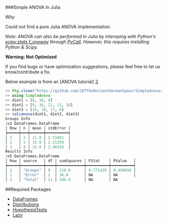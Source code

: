 ###Simple ANOVA In Julia

_Why_

Could not find a pure Julia ANOVA implementation.

_Note: ANOVA can also be performed in Julia by interoping with Python's [scipy.stats.f\_oneway][2] through [PyCall][1]. However, this requires installing Python & Scipy._


__Warning: Not Optimized__

If you find bugs or have optimization suggestions, please feel free to let us know/contribute a fix.


Below example is from an [ANOVA tutorial] [3]

```julia
>> Pkg.clone("https://github.com/JOfTheAncientGermanSpear/SimpleAnova.jl.git")
>> using SimpleAnova
>> diet1 = [8, 16, 9]
>> diet2 = [9, 16, 21, 11, 18]
>> diet3 = [15, 10, 17, 6]
>> calcanova(diet1, diet2, diet3) 
Groups Info
3x3 DataFrames.DataFrame
│ Row │ n │ mean │ stdError │
┝━━━━━┿━━━┿━━━━━━┿━━━━━━━━━━┥
│ 1   │ 3 │ 11.0 │ 2.51661  │
│ 2   │ 5 │ 15.0 │ 2.21359  │
│ 3   │ 4 │ 12.0 │ 2.48328  │
Results Info
3x5 DataFrames.DataFrame
│ Row │ source   │ df │ sumSquares │ FStat    │ PValue   │
┝━━━━━┿━━━━━━━━━━┿━━━━┿━━━━━━━━━━━━┿━━━━━━━━━━┿━━━━━━━━━━┥
│ 1   │ "Groups" │ 9  │ 210.0      │ 0.771429 │ 0.490658 │
│ 2   │ "Error"  │ 2  │ 36.0       │ NA       │ NA       │
│ 3   │ "Total"  │ 11 │ 246.0      │ NA       │ NA

```


##Required Packages

* [DataFrames][4]
* [Distributions][5]
* [HypothesisTests][6]
* [Lazy][7]


[1]: https://github.com/stevengj/PyCall.jl
[2]: http://docs.scipy.org/doc/scipy/reference/generated/scipy.stats.f_oneway.html
[3]: http://people.stat.sc.edu/hendrixl/stat205/Lecture%20Notes/ANOVA%20S12.pdf
[4]: https://github.com/JuliaStats/DataFrames.jl
[5]: https://github.com/JuliaStats/Distributions.jl
[6]: https://github.com/JuliaStats/HypothesisTests.jl
[7]: https://github.com/MikeInnes/Lazy.jl
